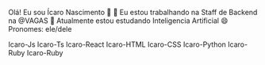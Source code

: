 Olá! Eu sou Ícaro Nascimento 👋
🔭 Eu estou trabalhando na Staff de Backend na @VAGAS
🌱 Atualmente estou estudando Inteligencia Artificial
😄 Pronomes: ele/dele
 

Icaro-Js Icaro-Ts Icaro-React Icaro-HTML Icaro-CSS Icaro-Python Icaro-Ruby Icaro-Ruby
 
